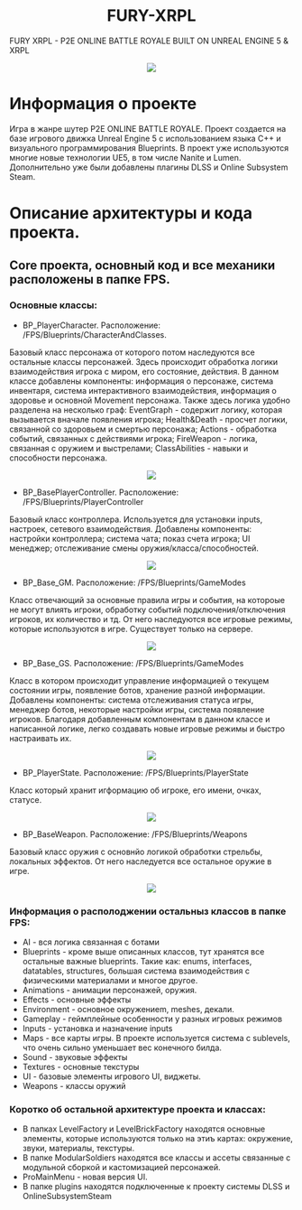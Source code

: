 <h1 align="center">
  FURY-XRPL
</h1>
FURY XRPL - P2E ONLINE BATTLE ROYALE BUILT ON UNREAL ENGINE 5 &amp; XRPL
</p>
<p align="center">
 <img src="https://raw.githubusercontent.com/VO-GAMES/FURY-XRPL/main/Splash.bmp">
  <br />
  </p>

# Информация о проекте
Игра в жанре шутер P2E ONLINE BATTLE ROYALE. Проект создается на базе игрового движка Unreal Engine 5 с использованием языка C++ и визуального программирования Blueprints. В проект уже используются многие новые технологии UE5, в том числе Nanite и Lumen. Дополнительно уже были добавлены плагины DLSS и Online Subsystem Steam.

# Описание архитектуры и кода проекта.
## Core проекта, основный код и все механики расположены в папке FPS.   
### Основные классы:
 - BP_PlayerCharacter. Расположение: /FPS/Blueprints/CharacterAndClasses. 

Базовый класс персонажа от которого потом наследуются все остальные классы персонажей. Здесь происходит обработка логики взаимодействия игрока с миром, его состояние, действия. В данном классе добавлены компоненты: информация о персонаже, система инвентаря, система интерактивного взаимодействия, информация о здоровье и основной Movement персонажа. Также здесь логика удобно разделена на несколько граф: EventGraph - содержит логику, которая вызывается вначале появления игрока; Health&Death - просчет логики, связанной со здоровьем и смертью персонажа; Actions - обработка событий, связанных с действиями игрока; FireWeapon - логика, связанная с оружием и выстрелами; ClassAbilities - навыки и способности персонажа.      
</p>
<p align="center">
 <img src="https://github.com/VO-GAMES/FURY-XRPL/blob/main/Images/Player.png">
  <br />
  </p>
 
 - BP_BasePlayerController. Расположение: /FPS/Blueprints/PlayerController

Базовый класс контроллера. Используется для установки inputs, настроек, сетевого взаимодействия. Добавлены компоненты: настройки контроллера; система чата; показ счета игрока; UI менеджер; отслеживание смены оружия/класса/способностей. 
</p>
<p align="center">
 <img src="https://github.com/VO-GAMES/FURY-XRPL/blob/main/Images/PC.png">
  <br />
  </p>
  
 - BP_Base_GM. Расположение: /FPS/Blueprints/GameModes

Класс отвечающий за основные правила игры и события, на котороые не могут влиять игроки, обработку событий подключения/отключения игроков, их количество и тд. От него наследуются все игровые режимы, которые используются в игре. Существует только на сервере.   
</p>
<p align="center">
 <img src="https://github.com/VO-GAMES/FURY-XRPL/blob/main/Images/GM.png">
  <br />
  </p>
  
 - BP_Base_GS. Расположение: /FPS/Blueprints/GameModes

Класс в котором происходит управление информацией о текущем состоянии игры, появление ботов, хранение разной информации. Добавлены компоненты: система отслеживания статуса игры, менеджер ботов, некоторые настройки игры, система появление игроков. Благодаря добавленным компонентам в данном классе и написанной логике, легко создавать новые игровые режимы и быстро настраивать их.    
</p>
<p align="center">
 <img src="https://github.com/VO-GAMES/FURY-XRPL/blob/main/Images/GS.png">
  <br />
  </p>

  - BP_PlayerState. Расположение: /FPS/Blueprints/PlayerState

Класс который хранит игформацию об игроке, его имени, очках, статусе.
<p align="center">
 <img src="https://github.com/VO-GAMES/FURY-XRPL/blob/main/Images/PS.png">
  <br />
  </p>

  - BP_BaseWeapon. Расположение: /FPS/Blueprints/Weapons

Базовый класс оружия с основнйо логикой обработки стрельбы, локальных эффектов. От него наследуется все остальное оружие в игре.
<p align="center">
 <img src="https://github.com/VO-GAMES/FURY-XRPL/blob/main/Images/Weapon.png">
  <br />
  </p>

### Информация о располоджении остальныз классов в папке FPS:
- AI - вся логика связанная с ботами
- Blueprints - кроме выше описанных классов, тут хранятся все остальные важные blueprints. Такие как: enums, interfaces, datatables, structures, большая система взаимодействия с физическими материалами и многое другое.
- Animations - анимации персонажей, оружия.
- Effects - основные эффекты
- Environment - основное окружениеm, meshes, декали.
- Gameplay - геймплейные особенности у разных игровых режимов
- Inputs - установка и назначение inputs
- Maps - все карты игры. В проекте используется система с sublevels, что очень сильно уменьшает вес конечного билда.
- Sound - звуковые эффекты
- Textures - основные текстуры
- UI - базовые элементы игрового UI, виджеты.
- Weapons - классы оружий
### Коротко об остальной архитектуре проекта и классах:
- В папках LevelFactory и LevelBrickFactory находятся основные элементы, которые используются только на этиъ картах: окружение, звуки, материалы, 
текстуры.
- В папке ModularSoldiers находятся все классы и ассеты связанные с модульной сборкой и кастомизацией персонажей.  
- ProMainMenu - новая версия UI.
- В папке plugins находятся подключенные к проекту системы DLSS и OnlineSubsystemSteam 
